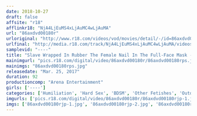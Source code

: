 ```yaml
---
date: 2018-10-27
draft: false
affsite: "r18"
afflinkr18: "NjA4LjEuMS4xLjAuMC4wLjAuMA"
url: "86axdvd00180r"
urloriginal: "http://www.r18.com/videos/vod/movies/detail/-/id=86axdvd00180r"
urlfinal: "http://media.r18.com/track/NjA4LjEuMS4xLjAuMC4wLjAuMA/videos/vod/movies/detail/-/id=86axdvd00180r"
samplevid: "----"
title: "Slave Wrapped In Rubber The Female Nail In The Full-Face Mask -- Outdoor Enema And Flogging"
mainimgurl: "pics.r18.com/digital/video/86axdvd00180r/86axdvd00180rps.jpg"
mainimgs: "86axdvd00180rps.jpg"
releasedate: "Mar. 25, 2017"
duration: 92
productioncomp: "Arena Entertainment"
girls: ['----']
categories: ['Humiliation', 'Hard Sex', 'BDSM', 'Other Fetishes', 'Outdoor', 'Training', 'Nymphomaniac', 'Enema', 'Bondage']
imgurls: ['pics.r18.com/digital/video/86axdvd00180r/86axdvd00180rjp-1.jpg', 'pics.r18.com/digital/video/86axdvd00180r/86axdvd00180rjp-2.jpg', 'pics.r18.com/digital/video/86axdvd00180r/86axdvd00180rjp-3.jpg', 'pics.r18.com/digital/video/86axdvd00180r/86axdvd00180rjp-4.jpg', 'pics.r18.com/digital/video/86axdvd00180r/86axdvd00180rjp-5.jpg', 'pics.r18.com/digital/video/86axdvd00180r/86axdvd00180rjp-6.jpg', 'pics.r18.com/digital/video/86axdvd00180r/86axdvd00180rjp-7.jpg', 'pics.r18.com/digital/video/86axdvd00180r/86axdvd00180rjp-8.jpg', 'pics.r18.com/digital/video/86axdvd00180r/86axdvd00180rjp-9.jpg', 'pics.r18.com/digital/video/86axdvd00180r/86axdvd00180rjp-10.jpg', 'pics.r18.com/digital/video/86axdvd00180r/86axdvd00180rjp-11.jpg', 'pics.r18.com/digital/video/86axdvd00180r/86axdvd00180rjp-12.jpg', 'pics.r18.com/digital/video/86axdvd00180r/86axdvd00180rjp-13.jpg', 'pics.r18.com/digital/video/86axdvd00180r/86axdvd00180rjp-14.jpg', 'pics.r18.com/digital/video/86axdvd00180r/86axdvd00180rjp-15.jpg', 'pics.r18.com/digital/video/86axdvd00180r/86axdvd00180rjp-16.jpg', 'pics.r18.com/digital/video/86axdvd00180r/86axdvd00180rjp-17.jpg', 'pics.r18.com/digital/video/86axdvd00180r/86axdvd00180rjp-18.jpg', 'pics.r18.com/digital/video/86axdvd00180r/86axdvd00180rjp-19.jpg', 'pics.r18.com/digital/video/86axdvd00180r/86axdvd00180rjp-20.jpg']
imgs: ['86axdvd00180rjp-1.jpg', '86axdvd00180rjp-2.jpg', '86axdvd00180rjp-3.jpg', '86axdvd00180rjp-4.jpg', '86axdvd00180rjp-5.jpg', '86axdvd00180rjp-6.jpg', '86axdvd00180rjp-7.jpg', '86axdvd00180rjp-8.jpg', '86axdvd00180rjp-9.jpg', '86axdvd00180rjp-10.jpg', '86axdvd00180rjp-11.jpg', '86axdvd00180rjp-12.jpg', '86axdvd00180rjp-13.jpg', '86axdvd00180rjp-14.jpg', '86axdvd00180rjp-15.jpg', '86axdvd00180rjp-16.jpg', '86axdvd00180rjp-17.jpg', '86axdvd00180rjp-18.jpg', '86axdvd00180rjp-19.jpg', '86axdvd00180rjp-20.jpg']
---
```

